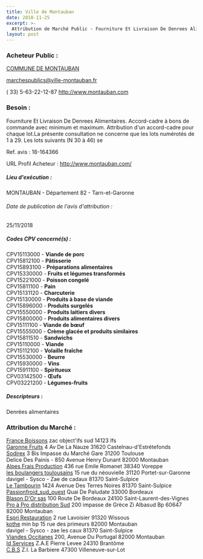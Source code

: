 ```yaml
---
title: Ville de Montauban
date: 2018-11-25
excerpt: >-
  Attribution de Marché Public - Fourniture Et Livraison De Denrees Alimentaires
layout: post
---
```


### Acheteur Public : 
<a href="/acheteur-33/siren-218201218"> COMMUNE DE MONTAUBAN</a><br/>



marchespublics@ville-montauban.fr

( 33) 5-63-22-12-87
http://www.montauban.com
### Besoin :

Fourniture Et Livraison De Denrees Alimentaires. Accord-cadre à bons de commande avec minimum et maximum. Attribution d'un accord-cadre pour chaque lot.La présente consultation ne concerne que les lots numérotés de 1 à 29. Les lots suivants (N 30 à 46) se

Ref. avis : 18-164366

URL Profil Acheteur : http://www.montauban.com/

##### Lieu d'exécution :

MONTAUBAN - Département 82 - Tarn-et-Garonne

###### Date de publication de l'avis d'attribution : 
25/11/2018

##### Codes CPV concerné(s) :
CPV15113000 - **Viande de porc** <br/>
CPV15812100 - **Pâtisserie** <br/>
CPV15893100 - **Préparations alimentaires** <br/>
CPV15330000 - **Fruits et légumes transformés** <br/>
CPV15221000 - **Poisson congelé** <br/>
CPV15811100 - **Pain** <br/>
CPV15131120 - **Charcuterie** <br/>
CPV15130000 - **Produits à base de viande** <br/>
CPV15896000 - **Produits surgelés** <br/>
CPV15550000 - **Produits laitiers divers** <br/>
CPV15800000 - **Produits alimentaires divers** <br/>
CPV15111100 - **Viande de bœuf** <br/>
CPV15555000 - **Crème glacée et produits similaires** <br/>
CPV15811510 - **Sandwichs** <br/>
CPV15110000 - **Viande** <br/>
CPV15112100 - **Volaille fraîche** <br/>
CPV15530000 - **Beurre** <br/>
CPV15930000 - **Vins** <br/>
CPV15911100 - **Spiritueux** <br/>
CPV03142500 - **Œufs** <br/>
CPV03221200 - **Légumes-fruits** <br/>

##### Descripteurs :
Denrées alimentaires <br/>

### Attribution du Marché :
<a href="/entreprise-267/siren-642028609"> France Boissons</a>    zac object'ifs sud 14123 Ifs <br/>
<a href="/entreprise-267/siren-580802353"> Garonne Fruits</a>    4 Av De La Nauze 31620 Castelnau-d'Estrétefonds <br/>
<a href="/entreprise-254/siren-311009096"> Sodirex</a>    3 Bis Impasse du Marché Gare 31200 Toulouse <br/>
Delice Des Painis - 850 Avenue Henry Dunant 82000 Montauban <br/>
<a href="/entreprise-255/siren-339341646"> Alpes Frais Production</a>    436 rue Emile Romanet 38340 Voreppe <br/>
<a href="/entreprise-270/siren-814657045"> les boulangers toulousains</a>    15 rue du néouvielle 31120 Portet-sur-Garonne <br/>
davigel - Sysco - Zae de cadaux 81370 Saint-Sulpice <br/>
<a href=""> Le Tambourin</a>    1424 Avenue Des Terres Noires 81370 Saint-Sulpice <br/>
<a href="/entreprise-267/siren-552044992"> Passionfroid_sud_ouest</a>    Quai De Paludate 33000 Bordeaux <br/>
<a href="/entreprise-254/siren-318055167"> Blason D'Or sas</a>    100 Route De Bordeaux 24100 Saint-Laurent-des-Vignes <br/>
<a href="/entreprise-257/siren-385006234"> Pro à Pro distribution Sud</a>    200 impasse de Grèce Zi Albasud Bp 60647 82000 Montauban <br/>
<a href="/entreprise-256/siren-343397782"> Espri Restauration</a>    2 rue Lavoisier 91320 Wissous <br/>
<a href="/entreprise-255/siren-329713838"> kothe</a>    min bp 15 rue des primeurs 82000 Montauban <br/>
davigel - Sysco - zae les caux 81370 Saint-Sulpice <br/>
<a href="/entreprise-262/siren-449867050"> Viandes Occitanes</a>    200, Avenue Du Portugal 82000 Montauban <br/>
<a href="/entreprise-263/siren-452792641"> Id Services</a>    Z.A.E Pierre Levee 24310 Brantôme <br/>
<a href="/entreprise-269/siren-798851333"> C.B.S</a>    Z.I. La Barbiere 47300 Villeneuve-sur-Lot <br/>
